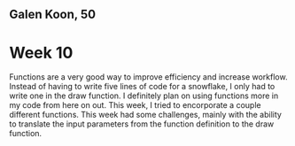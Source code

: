 ## Galen Koon, 50

# Week 10

Functions are a very good way to improve efficiency and increase workflow. Instead of having to write five lines of code for a snowflake, I only had to write one in the draw function. I definitely plan on using functions more in my code from here on out.
This week, I tried to encorporate a couple different functions. This week had some challenges, mainly with the ability to translate the input parameters from the function definition to the draw function. 
